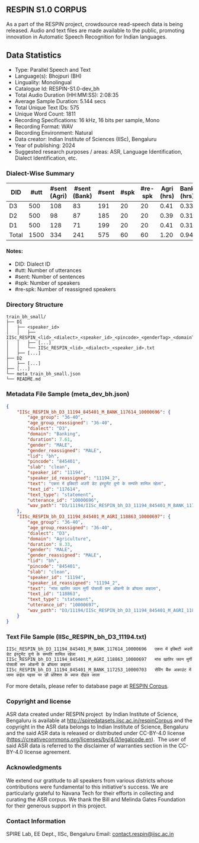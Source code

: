 ## RESPIN S1.0 CORPUS ##

As a part of the RESPIN project, crowdsource read-speech data is being released. Audio and text files
are made available to the public, promoting innovation in Automatic Speech Recognition for Indian languages.

## Data Statistics ##

- Type: Parallel Speech and Text
- Language(s): Bhojpuri (BH)
- Linguality: Monolingual
- Catalogue Id: RESPIN-S1.0-dev_bh
- Total Audio Duration (HH:MM:SS): 2:08:35
- Average Sample Duration: 5.144 secs
- Total Unique Text IDs: 575
- Unique Word Count: 1811
- Recording Specifications: 16 kHz, 16 bits per sample, Mono
- Recording Format: WAV
- Recording Environment: Natural
- Data creator: Indian Institute of Sciences (IISc), Bengaluru
- Year of publishing: 2024
- Suggested research purposes / areas: ASR, Language Identification, Dialect Identification, etc.

### Dialect-Wise Summary ###
| DID   | #utt | #sent (Agri) | #sent (Bank) | #sent | #spk | #re-spk | Agri (hrs) | Bank (hrs) | Total (hrs) |
|-------|------|--------------|--------------|-------|------|---------|------------|------------|-------------|
| D3 | 500 | 108 | 83 | 191 | 20 | 20 | 0.41 | 0.33 | 0.73 |
| D2 | 500 | 98 | 87 | 185 | 20 | 20 | 0.39 | 0.31 | 0.69 |
| D1 | 500 | 128 | 71 | 199 | 20 | 20 | 0.41 | 0.31 | 0.72 |
| Total | 1500 | 334 | 241 | 575 | 60 | 60 | 1.20 | 0.94 | 2.14 |



#### Notes:
- DID: Dialect ID
- #utt: Number of utterances
- #sent: Number of sentences
- #spk: Number of speakers
- #re-spk: Number of reassigned speakers

### Directory Structure ###
```
train_bh_small/
├── D1
│   ├── <speaker_id>
│   │   ├── IISc_RESPIN_<lid>_<dialect>_<speaker_id>_<pincode>_<genderTag>_<domainTag>_<text_id>_<uttid>.wav
│   │   ├── [...]
│   │   └── IISc_RESPIN_<lid>_<dialect>_<speaker_id>.txt
│   ├── [...]
├── D2
│   ├── [...]
├── [...]
└── meta_train_bh_small.json
└── README.md
```

### Metadata File Sample (meta_dev_bh.json) ###

```json
{
    "IISc_RESPIN_bh_D3_11194_845401_M_BANK_117614_10000696": {
        "age_group": "36-40",
        "age_group_reassigned": "36-40",
        "dialect": "D3",
        "domain": "Banking",
        "duration": 7.61,
        "gender": "MALE",
        "gender_reassigned": "MALE",
        "lid": "bh",
        "pincode": "845401",
        "slab": "clean",
        "speaker_id": "11194",
        "speaker_id_reassigned": "11194_2",
        "text": "एकरा में इक्विटी अउरी डेट इंस्ट्रूमेंट दुनो के सम्पति शामिल रहेला",
        "text_id": "117614",
        "text_type": "statement",
        "utterance_id": "10000696",
        "wav_path": "D3/11194/IISc_RESPIN_bh_D3_11194_845401_M_BANK_117614_10000696.wav"
    },
    "IISc_RESPIN_bh_D3_11194_845401_M_AGRI_118863_10000697": {
        "age_group": "36-40",
        "age_group_reassigned": "36-40",
        "dialect": "D3",
        "domain": "Agriculture",
        "duration": 8.33,
        "gender": "MALE",
        "gender_reassigned": "MALE",
        "lid": "bh",
        "pincode": "845401",
        "slab": "clean",
        "speaker_id": "11194",
        "speaker_id_reassigned": "11194_2",
        "text": "मांस खातिर जवन मुर्गी पोसाली सन ओकनी के ब्रॉयलर कहाला",
        "text_id": "118863",
        "text_type": "statement",
        "utterance_id": "10000697",
        "wav_path": "D3/11194/IISc_RESPIN_bh_D3_11194_845401_M_AGRI_118863_10000697.wav"
    }
}
```

### Text File Sample (IISc_RESPIN_bh_D3_11194.txt) ###
```
IISc_RESPIN_bh_D3_11194_845401_M_BANK_117614_10000696	एकरा में इक्विटी अउरी डेट इंस्ट्रूमेंट दुनो के सम्पति शामिल रहेला
IISc_RESPIN_bh_D3_11194_845401_M_AGRI_118863_10000697	मांस खातिर जवन मुर्गी पोसाली सन ओकनी के ब्रॉयलर कहाला
IISc_RESPIN_bh_D3_11194_845401_M_BANK_117253_10000703	सेविंग बैंक अकाउंट में जामा कईल पइसा पर छौ प्रतिशत के ब्याज दीहल जाला
```

For more details, please refer to database page at [RESPIN Corpus](http://spiredatasets.iisc.ac.in/respinCorpus).

### Copyright and license ###

ASR data created under RESPIN project  by Indian Institute of Science, Bengaluru is available
at http://spiredatasets.iisc.ac.in/respinCorpus and the copyright in the ASR data belongs to
Indian Institute of Science, Bengaluru and the said ASR data is released or distributed under
CC-BY-4.0 license (https://creativecommons.org/licenses/by/4.0/legalcode.en).  The user of
said ASR data is referred to the disclaimer of warranties section in the CC-BY-4.0 license
agreement.


### Acknowledgments ###

We extend our gratitude to all speakers from various districts whose contributions were fundamental to this initiative's success.
We are particularly grateful to Navana Tech for their efforts in collecting and curating the ASR corpus.
We thank the Bill and Melinda Gates Foundation for their generous support in this project.

### Contact Information ###

SPIRE Lab, EE Dept., IISc, Bengaluru
Email: contact.respin@iisc.ac.in